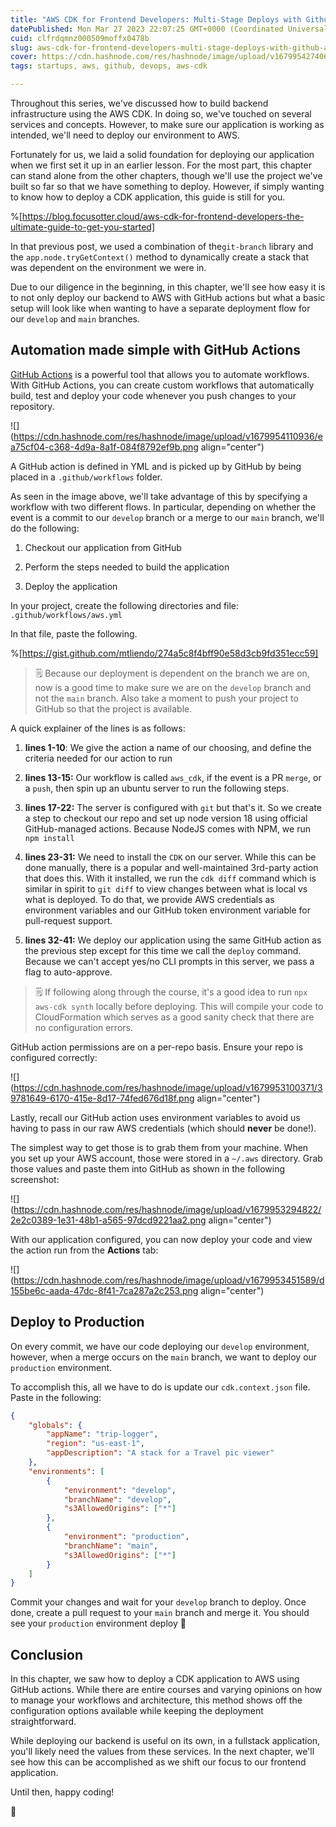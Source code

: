 ```yaml
---
title: "AWS CDK for Frontend Developers: Multi-Stage Deploys with Github Actions"
datePublished: Mon Mar 27 2023 22:07:25 GMT+0000 (Coordinated Universal Time)
cuid: clfrdqmnz000509moffx0478b
slug: aws-cdk-for-frontend-developers-multi-stage-deploys-with-github-actions
cover: https://cdn.hashnode.com/res/hashnode/image/upload/v1679954274069/63d745e9-aedc-425b-b55c-854adabfd402.png
tags: startups, aws, github, devops, aws-cdk

---
```


Throughout this series, we've discussed how to build backend infrastructure using the AWS CDK. In doing so, we've touched on several services and concepts. However, to make sure our application is working as intended, we'll need to deploy our environment to AWS.

Fortunately for us, we laid a solid foundation for deploying our application when we first set it up in an earlier lesson. For the most part, this chapter can stand alone from the other chapters, though we'll use the project we've built so far so that we have something to deploy. However, if simply wanting to know how to deploy a CDK application, this guide is still for you.

%[https://blog.focusotter.cloud/aws-cdk-for-frontend-developers-the-ultimate-guide-to-get-you-started] 

In that previous post, we used a combination of the`git-branch` library and the `app.node.tryGetContext()` method to dynamically create a stack that was dependent on the environment we were in.

Due to our diligence in the beginning, in this chapter, we'll see how easy it is to not only deploy our backend to AWS with GitHub actions but what a basic setup will look like when wanting to have a separate deployment flow for our `develop` and `main` branches.

## Automation made simple with GitHub Actions

[GitHub Actions](https://github.com/features/actions) is a powerful tool that allows you to automate workflows. With GitHub Actions, you can create custom workflows that automatically build, test and deploy your code whenever you push changes to your repository.

![](https://cdn.hashnode.com/res/hashnode/image/upload/v1679954110936/ea75cf04-c368-4d9a-8a1f-084f8792ef9b.png align="center")

A GitHub action is defined in YML and is picked up by GitHub by being placed in a `.github/workflows` folder.

As seen in the image above, we'll take advantage of this by specifying a workflow with two different flows. In particular, depending on whether the event is a commit to our `develop` branch or a merge to our `main` branch, we'll do the following:

1. Checkout our application from GitHub
    
2. Perform the steps needed to build the application
    
3. Deploy the application
    

In your project, create the following directories and file: `.github/workflows/aws.yml`

In that file, paste the following.

%[https://gist.github.com/mtliendo/274a5c8f4bff90e58d3cb9fd351ecc59] 

> 🗒️ Because our deployment is dependent on the branch we are on, now is a good time to make sure we are on the `develop` branch and not the `main` branch. Also take a moment to push your project to GitHub so that the project is available.

A quick explainer of the lines is as follows:

1. **lines 1-10**: We give the action a name of our choosing, and define the criteria needed for our action to run
    
2. **lines 13-15:** Our workflow is called `aws_cdk`, if the event is a PR `merge`, or a `push`, then spin up an ubuntu server to run the following steps.
    
3. **lines 17-22:** The server is configured with `git` but that's it. So we create a step to checkout our repo and set up node version 18 using official GitHub-managed actions. Because NodeJS comes with NPM, we run `npm install`
    
4. **lines 23-31:** We need to install the `CDK` on our server. While this can be done manually, there is a popular and well-maintained 3rd-party action that does this. With it installed, we run the `cdk diff` command which is similar in spirit to `git diff` to view changes between what is local vs what is deployed. To do that, we provide AWS credentials as environment variables and our GitHub token environment variable for pull-request support.
    
5. **lines 32-41:** We deploy our application using the same GitHub action as the previous step except for this time we call the `deploy` command. Because we can't accept yes/no CLI prompts in this server, we pass a flag to auto-approve.
    

> 🗒️ If following along through the course, it's a good idea to run `npx aws-cdk synth` locally before deploying. This will compile your code to CloudFormation which serves as a good sanity check that there are no configuration errors.

GitHub action permissions are on a per-repo basis. Ensure your repo is configured correctly:

![](https://cdn.hashnode.com/res/hashnode/image/upload/v1679953100371/39781649-6170-415e-8d17-74fed676d18f.png align="center")

Lastly, recall our GitHub action uses environment variables to avoid us having to pass in our raw AWS credentials (which should **never** be done!).

The simplest way to get those is to grab them from your machine. When you set up your AWS account, those were stored in a `~/.aws` directory. Grab those values and paste them into GitHub as shown in the following screenshot:

![](https://cdn.hashnode.com/res/hashnode/image/upload/v1679953294822/2e2c0389-1e31-48b1-a565-97dcd9221aa2.png align="center")

With our application configured, you can now deploy your code and view the action run from the **Actions** tab:

![](https://cdn.hashnode.com/res/hashnode/image/upload/v1679953451589/d155be6c-aada-47dc-8f41-7ca287a2c253.png align="center")

## Deploy to Production

On every commit, we have our code deploying our `develop` environment, however, when a merge occurs on the `main` branch, we want to deploy our `production` environment.

To accomplish this, all we have to do is update our `cdk.context.json` file. Paste in the following:

```json
{
	"globals": {
		"appName": "trip-logger",
		"region": "us-east-1",
		"appDescription": "A stack for a Travel pic viewer"
	},
	"environments": [
		{
			"environment": "develop",
			"branchName": "develop",
			"s3AllowedOrigins": ["*"]
		},
		{
			"environment": "production",
			"branchName": "main",
			"s3AllowedOrigins": ["*"]
		}
	]
}
```

Commit your changes and wait for your `develop` branch to deploy. Once done, create a pull request to your `main` branch and merge it. You should see your `production` environment deploy 🎉

## Conclusion

In this chapter, we saw how to deploy a CDK application to AWS using GitHub actions. While there are entire courses and varying opinions on how to manage your workflows and architecture, this method shows off the configuration options available while keeping the deployment straightforward.

While deploying our backend is useful on its own, in a fullstack application, you'll likely need the values from these services. In the next chapter, we'll see how this can be accomplished as we shift our focus to our frontend application.

Until then, happy coding!

🦦